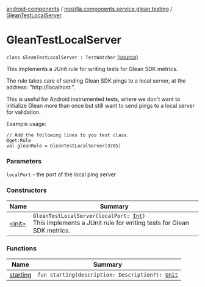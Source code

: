 [android-components](../../index.md) / [mozilla.components.service.glean.testing](../index.md) / [GleanTestLocalServer](./index.md)

# GleanTestLocalServer

`class GleanTestLocalServer : TestWatcher` [(source)](https://github.com/mozilla-mobile/android-components/blob/master/components/service/glean/src/main/java/mozilla/components/service/glean/testing/GleanTestLocalServer.kt#L33)

This implements a JUnit rule for writing tests for Glean SDK metrics.

The rule takes care of sending Glean SDK pings to a local server, at the
address: "http://localhost:".

This is useful for Android instrumented tests, where we don't want to
initialize Glean more than once but still want to send pings to a local
server for validation.

Example usage:

```
// Add the following lines to you test class.
@get:Rule
val gleanRule = GleanTestLocalServer(3785)
```

### Parameters

`localPort` - the port of the local ping server

### Constructors

| Name | Summary |
|---|---|
| [&lt;init&gt;](-init-.md) | `GleanTestLocalServer(localPort: `[`Int`](https://kotlinlang.org/api/latest/jvm/stdlib/kotlin/-int/index.html)`)`<br>This implements a JUnit rule for writing tests for Glean SDK metrics. |

### Functions

| Name | Summary |
|---|---|
| [starting](starting.md) | `fun starting(description: Description?): `[`Unit`](https://kotlinlang.org/api/latest/jvm/stdlib/kotlin/-unit/index.html) |
